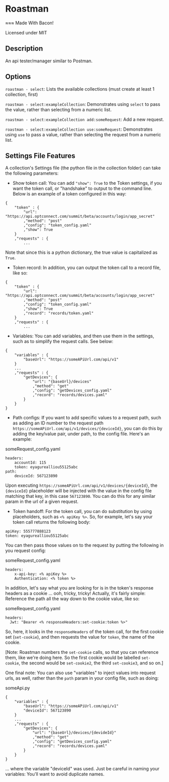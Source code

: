 # Roastman #

≈≈≈ Made With Bacon!

Licensed under MIT

## Description ##

An api tester/manager similar to Postman.

## Options ##

`roastman - select`: Lists the available collections (must create at least 1 collection, first)

`roastman - select:exampleCollection`: Demonstrates using `select` to pass the value, rather than selecting from a numeric list.

`roastman - select:exampleCollection add:someRequest`: Add a new request.

`roastman - select:exampleCollection use:someRequest`: Demonstrates using `use` to pass a value, rather than selecting the request from a numeric list.

## Settings File Features ##

A collection's Settings file (the python file in the collection folder) can take the following parameters:

- Show token call: You can add `"show": True` to the Token settings, if you want the token call, or "handshake" to output to the command line.  Below is an example of a token configured in this way:

```
{
    "token" : {
        "url": "https://api.optconnect.com/summit/beta/accounts/login/app_secret"
        ,"method": "post"
        ,"config": "token_config.yaml"
        ,"show": True
    }
    ,"requests" : {
        ...
```

Note that since this is a python dictionary, the true value is capitalized as `True`.

- Token record: In addition, you can output the token call to a record file, like so:

```
{
    "token" : {
        "url": "https://api.optconnect.com/summit/beta/accounts/login/app_secret"
        ,"method": "post"
        ,"config": "token_config.yaml"
        ,"show": True
        ,"record": "records/token.yaml"
    }
    ,"requests" : {
        ...
```

- Variables: You can add variables, and then use them in the settings, such as to simplify the request calls. See below:

```
{
    "variables" : {
        "baseUrl": "https://someAPiUrl.com/api/v1"
    }
    ...
    ,"requests" : {
        "getDevices": {
            "url": "{baseUrl}/devices"
            ,"method": "get"
            ,"config": "getDevices_config.yaml"
            ,"record": "records/devices.yaml"
        }
    }
}
```

- Path configs:  If you want to add specific values to a request path, such as adding an ID number to the request path `https://someAPiUrl.com/api/v1/devices/{deviceId}`, you can do this by adding the key/value pair, under path, to the config file.  Here's an example:

someRequest_config.yaml
```
headers:
    accountId: 115
    token: eyagurealliou55125abc
path:
    deviceId: 567123890
```

Upon executing `https://someAPiUrl.com/api/v1/devices/{deviceId}`, the `{deviceId}` placeholder will be injected with the value in the config file matching that key, in this case `567123890`.  You can do this for any similar param in the url of a given request.

- Token handoff: For the token call, you can do substitution by using placeholders, such as `<% apiKey %>`.   So, for example, let's say your token call returns the following body:

```
apiKey: 555777888123
token: eyagurealliou55125abc
```

You can then pass those values on to the request by putting the following in you request config:

someRequest_config.yaml
```
headers:
    x-api-key: <% apiKey %>
    Authentication: <% token %>
```

In addition, let's say what you are looking for is in the token's response headers as a cookie ... ooh, tricky, tricky!  Actually, it's fairly simple: Reference the path all the way down to the cookie value, like so:

someRequest_config.yaml
```
headers:
  Jwt: "Bearer <% responseHeaders:set-cookie:token %>"
```

So, here, it looks in the `responseHeaders` of the token call, for the first cookie set (`set-cookie`), and then requests the value for `token`, the name of the cookie.

[Note: Roastman numbers the `set-cookie` calls, so that you can reference them, like we're doing here.  So the first cookie would be labelled `set-cookie`, the second would be `set-cookie2`, the third `set-cookie3`, and so on.]

One final note: You can also use "variables" to inject values into request urls, as well, rather than the `path` param in your config file, such as doing:

someApi.py
```
{
    "variables" : {
        "baseUrl": "https://someAPiUrl.com/api/v1"
        "deviceId": 567123890
    }
    ...
    ,"requests" : {
        "getDevices": {
            "url": "{baseUrl}/devices/{devideId}"
            ,"method": "get"
            ,"config": "getDevices_config.yaml"
            ,"record": "records/devices.yaml"
        }
    }
}
```

... where the variable "deviceId" was used.  Just be careful in naming your variables: You'll want to avoid duplicate names.